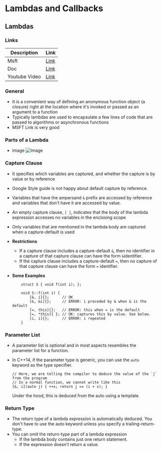 # Lambdas and Callbacks

## Lambdas

### Links

| Description   | Link                                                                                                                                                              |
| ------------- | ----------------------------------------------------------------------------------------------------------------------------------------------------------------- |
| Msft          | [Link](https://learn.microsoft.com/en-us/cpp/cpp/lambda-expressions-in-cpp?view=msvc-170)                                                                         |
| Doc           | [Link](https://docs.google.com/presentation/d/1MWbu-UozNpDi2_u-tkGVqo6zRK5VTdBDSUBmCJUZuSg/edit?resourcekey=0-B-33QLc-2_gw0hx2oUHhmA#slide=id.g1c5cc391dd_2_295 ) |
| Youtube Video | [Link]( https://www.youtube.com/watch?v=zGPjSeMYFwQ&t=1413s)                                                                                                      |
  


### General
*   It is a convenient way of defining an anonymous function object (a closure) right at the location where it's invoked or passed as an argument to a function
*   Typically lambdas are used to encapsulate a few lines of code that are passed to algorithms or asynchronous functions
*   MSFT Link is very good

### Parts of a Lambda

* Image
    ![Image](https://drive.google.com/uc?id=18vW5rDCYF6NQ8z_WqOkNqg66mLFWOL0Q)

### Capture Clause

*   It specifies which variables are captured, and whether the capture is by value or by reference
*   Google Style guide is not happy about default capture by reference. 
*   Variables that have the ampersand `&` prefix are accessed by reference and variables that don't have it are accessed by value.
*   An empty capture clause, `[ ]`, indicates that the body of the lambda expression accesses no variables in the enclosing scope
*   Only variables that are mentioned in the lambda body are captured when a capture-default is used
  
*   **Restrictions**
    *   If a capture clause includes a capture-default `&`, then no identifier in a capture of that capture clause can have the form `&`identifier.
    *   If the capture clause includes a capture-default `=`, then no capture of that capture clause can have the form `=` identifier.
  
*   **Some Examples**
    ```
        struct S { void f(int i); };

        void S::f(int i) {
            [&, i]{};      // OK
            [&, &i]{};     // ERROR: i preceded by & when & is the default
            [=, this]{};   // ERROR: this when = is the default
            [=, *this]{ }; // OK: captures this by value. See below.
            [i, i]{};      // ERROR: i repeated
        }
    ```

### Parameter List

*   A parameter list is optional and in most aspects resembles the parameter list for a function.
*   In C++14, if the parameter type is generic, you can use the `auto` keyword as the type specifier. 
  
    ```
    // Here, we are telling the compiler to deduce the value of the `j` from the program
    // In a normal function, we cannot write like this
    [&, i](auto j) { ++x; return j == (i + x); }

    ```

    Under the hood, this is deduced from the auto using a template. 

### Return Type

*   The return type of a lambda expression is automatically deduced. You don't have to use the auto keyword unless you specify a trailing-return-type. 
*   You can omit the return-type part of a lambda expression
    *   If the lambda body contains just one return statement.
    *   If the expression doesn't return a value.